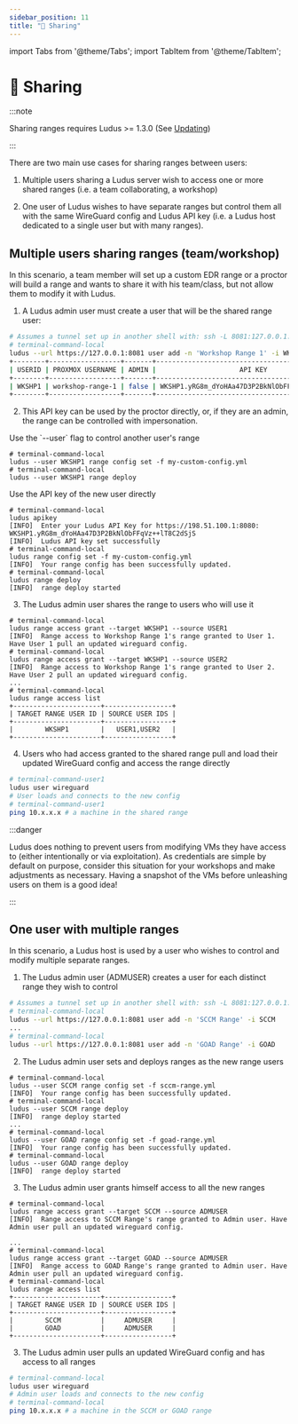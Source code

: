 ```yaml
---
sidebar_position: 11
title: "🤝 Sharing"
---
```


import Tabs from '@theme/Tabs';
import TabItem from '@theme/TabItem';


# 🤝 Sharing

:::note

Sharing ranges requires Ludus >= 1.3.0 (See [Updating](./updating))

:::

There are two main use cases for sharing ranges between users:

1. Multiple users sharing a Ludus server wish to access one or more shared ranges (i.e. a team collaborating, a workshop)

2. One user of Ludus wishes to have separate ranges but control them all with the same WireGuard config and Ludus API key (i.e. a Ludus host dedicated to a single user but with many ranges).

## Multiple users sharing ranges (team/workshop)

In this scenario, a team member will set up a custom EDR range or a proctor will build a range and wants to share it with his team/class, but not allow them to modify it with Ludus.

1. A Ludus admin user must create a user that will be the shared range user:

```bash
# Assumes a tunnel set up in another shell with: ssh -L 8081:127.0.0.1:8081 user@<Ludus IP>
# terminal-command-local
ludus --url https://127.0.0.1:8081 user add -n 'Workshop Range 1' -i WKSHP1
+--------+------------------+-------+-------------------------------------------------+
| USERID | PROXMOX USERNAME | ADMIN |                     API KEY                     |
+--------+------------------+-------+-------------------------------------------------+
| WKSHP1 | workshop-range-1 | false | WKSHP1.yRG8m_dYoHAa47D3P2BkNlObFFqVz++lT8C2dSjS |
+--------+------------------+-------+-------------------------------------------------+
```

2. This API key can be used by the proctor directly, or, if they are an admin, the range can be controlled with impersonation.

<Tabs groupId="user-model">
  <TabItem value="impersonation" label="User Impersonation">
Use the `--user` flag to control another user's range

```shell-session
# terminal-command-local
ludus --user WKSHP1 range config set -f my-custom-config.yml
# terminal-command-local
ludus --user WKSHP1 range deploy
```

  </TabItem>
  <TabItem value="api-key" label="API Key">
Use the API key of the new user directly

```shell-session
# terminal-command-local
ludus apikey
[INFO]  Enter your Ludus API Key for https://198.51.100.1:8080:
WKSHP1.yRG8m_dYoHAa47D3P2BkNlObFFqVz++lT8C2dSjS
[INFO]  Ludus API key set successfully
# terminal-command-local
ludus range config set -f my-custom-config.yml
[INFO]  Your range config has been successfully updated.
# terminal-command-local
ludus range deploy
[INFO]  range deploy started
```

  </TabItem>
</Tabs>

3. The Ludus admin user shares the range to users who will use it

```shell-session
# terminal-command-local
ludus range access grant --target WKSHP1 --source USER1
[INFO]  Range access to Workshop Range 1's range granted to User 1. Have User 1 pull an updated wireguard config.
# terminal-command-local
ludus range access grant --target WKSHP1 --source USER2
[INFO]  Range access to Workshop Range 1's range granted to User 2. Have User 2 pull an updated wireguard config.
...
# terminal-command-local
ludus range access list
+----------------------+-----------------+
| TARGET RANGE USER ID | SOURCE USER IDS |
+----------------------+-----------------+
|        WKSHP1        |   USER1,USER2   |
+----------------------+-----------------+
```

4. Users who had access granted to the shared range pull and load their updated WireGuard config and access the range directly

```bash
# terminal-command-user1
ludus user wireguard
# User loads and connects to the new config
# terminal-command-user1
ping 10.x.x.x # a machine in the shared range
```

:::danger

Ludus does nothing to prevent users from modifying VMs they have access to (either intentionally or via exploitation).
As credentials are simple by default on purpose, consider this situation for your workshops and make adjustments as necessary.
Having a snapshot of the VMs before unleashing users on them is a good idea!

:::

## One user with multiple ranges

In this scenario, a Ludus host is used by a user who wishes to control and modify multiple separate ranges.

1. The Ludus admin user (ADMUSER) creates a user for each distinct range they wish to control

```bash
# Assumes a tunnel set up in another shell with: ssh -L 8081:127.0.0.1:8081 user@<Ludus IP>
# terminal-command-local
ludus --url https://127.0.0.1:8081 user add -n 'SCCM Range' -i SCCM
...
# terminal-command-local
ludus --url https://127.0.0.1:8081 user add -n 'GOAD Range' -i GOAD
```

2. The Ludus admin user sets and deploys ranges as the new range users

```shell-session
# terminal-command-local
ludus --user SCCM range config set -f sccm-range.yml
[INFO]  Your range config has been successfully updated.
# terminal-command-local
ludus --user SCCM range deploy
[INFO]  range deploy started
...
# terminal-command-local
ludus --user GOAD range config set -f goad-range.yml
[INFO]  Your range config has been successfully updated.
# terminal-command-local
ludus --user GOAD range deploy
[INFO]  range deploy started
```

3. The Ludus admin user grants himself access to all the new ranges

```shell-session
# terminal-command-local
ludus range access grant --target SCCM --source ADMUSER
[INFO]  Range access to SCCM Range's range granted to Admin user. Have Admin user pull an updated wireguard config.

...
# terminal-command-local
ludus range access grant --target GOAD --source ADMUSER
[INFO]  Range access to GOAD Range's range granted to Admin user. Have Admin user pull an updated wireguard config.
# terminal-command-local
ludus range access list
+----------------------+-----------------+
| TARGET RANGE USER ID | SOURCE USER IDS |
+----------------------+-----------------+
|        SCCM          |     ADMUSER     |
|        GOAD          |     ADMUSER     |
+----------------------+-----------------+
```

3. The Ludus admin user pulls an updated WireGuard config and has access to all ranges

```bash
# terminal-command-local
ludus user wireguard
# Admin user loads and connects to the new config
# terminal-command-local
ping 10.x.x.x # a machine in the SCCM or GOAD range
```